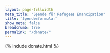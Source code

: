 ```yaml
---
layout: page-fullwidth
meta_title: "Spende für Refugees Emancipation"
title: "Spendenformular"
show_meta: false
breadcrumb: true
permalink: "/donate/"
---
```


{% include donate.html %}

